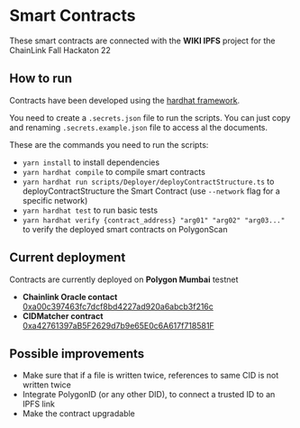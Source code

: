 # Smart Contracts

These smart contracts are connected with the **WIKI IPFS** project for the ChainLink Fall Hackaton 22

## How to run

Contracts have been developed using the [hardhat framework](https://hardhat.org/). 

You need to create a `.secrets.json` file to run the scripts. You can just copy and renaming `.secrets.example.json` file to access al the documents.

These are the commands you need to run the scripts:
* `yarn install` to install dependencies
* `yarn hardhat compile` to compile smart contracts
* `yarn hardhat run scripts/Deployer/deployContractStructure.ts` to deployContractStructure the Smart Contract (use `--network` flag for a specific network)
* `yarn hardhat test` to run basic tests
* `yarn hardhat verify {contract_address} "arg01" "arg02" "arg03..."` to verify the deployed smart contracts on PolygonScan

## Current deployment

Contracts are currently deployed on **Polygon Mumbai** testnet

* **Chainlink Oracle contact** [0xa00c397463fc7dcf8bd4227ad920a6abcb3f216c](https://mumbai.polygonscan.com/address/0xa00c397463fc7dcf8bd4227ad920a6abcb3f216c)
* **CIDMatcher contract** [0xa42761397aB5F2629d7b9e65E0c6A617f718581F](https://mumbai.polygonscan.com/address/0xa42761397aB5F2629d7b9e65E0c6A617f718581F)

## Possible improvements

* Make sure that if a file is written twice, references to same CID is not written twice
* Integrate PolygonID (or any other DID), to connect a trusted ID to an IPFS link
* Make the contract upgradable
